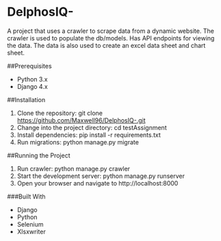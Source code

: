 # DelphosIQ-
A project that uses a crawler to scrape data from a dynamic website. The crawler is used to populate the db/models. Has API endpoints for viewing the data. The data is also used to create an excel data sheet and chart sheet. 

##Prerequisites

- Python 3.x
- Django 4.x

##Installation

1. Clone the repository: git clone https://github.com/Maxwell96/DelphosIQ-.git
2. Change into the project directory: cd testAssignment
3. Install dependencies: pip install -r requirements.txt
4. Run migrations: python manage.py migrate

##Running the Project

1. Run crawler: python manage.py crawler 
2. Start the development server: python manage.py runserver
3. Open your browser and navigate to http://localhost:8000

###Built With

- Django
- Python
- Selenium
- Xlsxwriter
